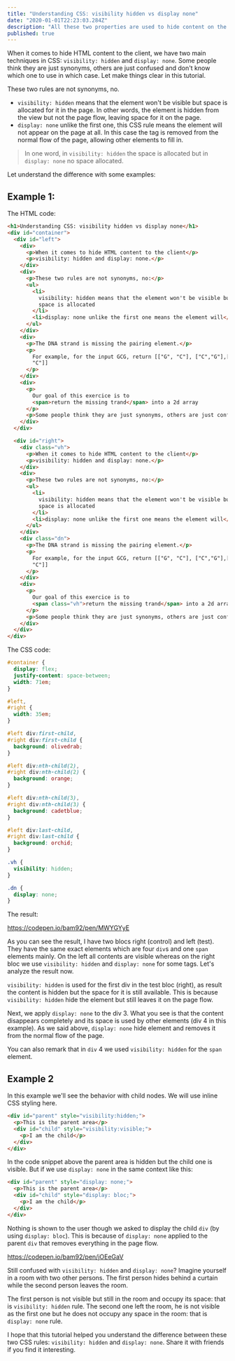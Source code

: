 ```yaml
---
title: "Understanding CSS: visibility hidden vs display none"
date: "2020-01-01T22:23:03.284Z"
description: "All these two properties are used to hide content on the page, let see how they are different"
published: true
---
```


When it comes to hide HTML content to the client, we have two main techniques in CSS: `visibility: hidden` and `display: none`. Some people think they are just synonyms, others are just confused and don't know which one to use in which case. Let make things clear in this tutorial.

These two rules are not synonyms, no.

- `visibility: hidden` means that the element won't be visible but space is allocated for it in the page. In other words, the element is hidden from the view but not the page flow, leaving space for it on the page.
- `display: none` unlike the first one, this CSS rule means the element will not appear on the page at all. In this case the tag is removed from the normal flow of the page, allowing other elements to fill in.

> In one word, in `visibility: hidden` the space is allocated but in `display: none` no space allocated.

Let understand the difference with some examples:

## Example 1:

The HTML code:

```html
<h1>Understanding CSS: visibility hidden vs display none</h1>
<div id="container">
  <div id="left">
    <div>
      <p>When it comes to hide HTML content to the client</p>
      <p>visibility: hidden and display: none.</p>
    </div>
    <div>
      <p>These two rules are not synonyms, no:</p>
      <ul>
        <li>
          visibility: hidden means that the element won't be visible but the
          space is allocated
        </li>
        <li>display: none unlike the first one means the element will</li>
      </ul>
    </div>
    <div>
      <p>The DNA strand is missing the pairing element.</p>
      <p>
        For example, for the input GCG, return [["G", "C"], ["C","G"],["G",
        "C"]]
      </p>
    </div>
    <div>
      <p>
        Our goal of this exercice is to
        <span>return the missing trand</span> into a 2d array
      </p>
      <p>Some people think they are just synonyms, others are just confused</p>
    </div>
  </div>

  <div id="right">
    <div class="vh">
      <p>When it comes to hide HTML content to the client</p>
      <p>visibility: hidden and display: none.</p>
    </div>
    <div>
      <p>These two rules are not synonyms, no:</p>
      <ul>
        <li>
          visibility: hidden means that the element won't be visible but the
          space is allocated
        </li>
        <li>display: none unlike the first one means the element will</li>
      </ul>
    </div>
    <div class="dn">
      <p>The DNA strand is missing the pairing element.</p>
      <p>
        For example, for the input GCG, return [["G", "C"], ["C","G"],["G",
        "C"]]
      </p>
    </div>
    <div>
      <p>
        Our goal of this exercice is to
        <span class="vh">return the missing trand</span> into a 2d array
      </p>
      <p>Some people think they are just synonyms, others are just confused</p>
    </div>
  </div>
</div>
```

The CSS code:

```css
#container {
  display: flex;
  justify-content: space-between;
  width: 71em;
}

#left,
#right {
  width: 35em;
}

#left div:first-child,
#right div:first-child {
  background: olivedrab;
}

#left div:nth-child(2),
#right div:nth-child(2) {
  background: orange;
}

#left div:nth-child(3),
#right div:nth-child(3) {
  background: cadetblue;
}

#left div:last-child,
#right div:last-child {
  background: orchid;
}

.vh {
  visibility: hidden;
}

.dn {
  display: none;
}
```

The result:

https://codepen.io/bam92/pen/MWYGYyE

As you can see the result, I have two blocs right (control) and left (test). They have the same exact elements which are four `div`s and one `span` elements mainly. On the left all contents are visible whereas on the right bloc we use `visibility: hidden` and `display: none` for some tags. Let's analyze the result now.

`visibility: hidden` is used for the first div in the test bloc (right), as result the content is hidden but the space for it is still available. This is because `visibility: hidden` hide the element but still leaves it on the page flow.

Next, we apply `display: none` to the div 3. What you see is that the content disappears completely and its space is used by other elements (div 4 in this example). As we said above, `display: none` hide element and removes it from the normal flow of the page.

You can also remark that in `div` 4 we used `visibility: hidden` for the `span` element.

## Example 2

In this example we'll see the behavior with child nodes. We will use inline CSS styling here.

```html
<div id="parent" style="visibility:hidden;">
  <p>This is the parent area</p>
  <div id="child" style="visibility:visible;">
    <p>I am the child</p>
  </div>
</div>
```

In the code snippet above the parent area is hidden but the child one is visible. But if we use `display: none` in the same context like this:

```html
<div id="parent" style="display: none;">
  <p>This is the parent area</p>
  <div id="child" style="display: bloc;">
    <p>I am the child</p>
  </div>
</div>
```

Nothing is shown to the user though we asked to display the child `div` (by using `display: bloc`). This is because of `display: none` applied to the parent `div` that removes everything in the page flow.

https://codepen.io/bam92/pen/jOEeGaV

Still confused with `visibility: hidden` and `display: none`? Imagine yourself in a room with two other persons. The first person hides behind a curtain while the second person leaves the room.

The first person is not visible but still in the room and occupy its space: that is `visibility: hidden` rule. The second one left the room, he is not visible as the first one but he does not occupy any space in the room: that is `display: none` rule.

I hope that this tutorial helped you understand the difference between these two CSS rules: `visibility: hidden` and `display: none`. Share it with friends if you find it interesting.
